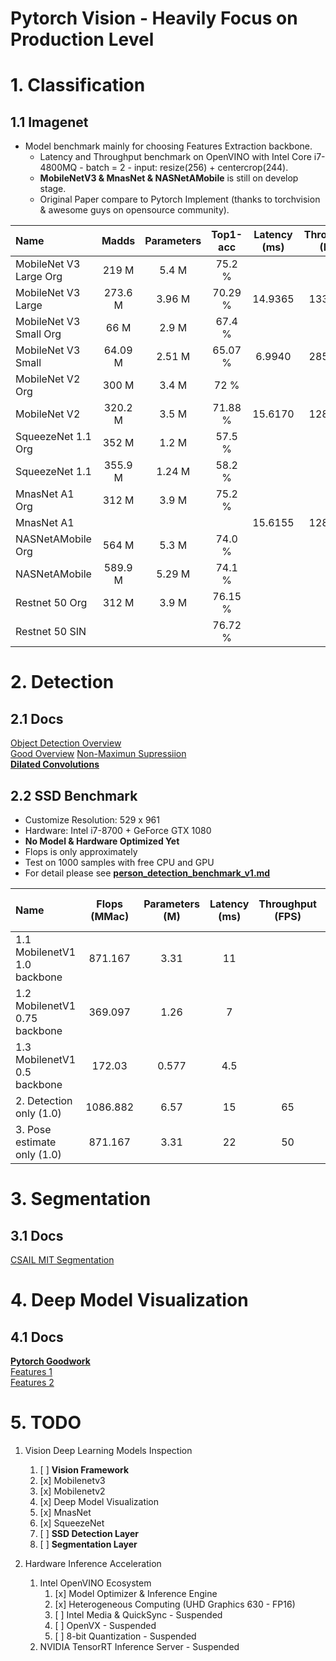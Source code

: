 # Pytorch Vision - Heavily Focus on Production Level  

# 1. Classification
## 1.1 Imagenet
- Model benchmark mainly for choosing Features Extraction backbone.  
  - Latency and Throughput benchmark on OpenVINO with Intel Core i7-4800MQ - batch = 2  - input: resize(256) + centercrop(244).
  - **MobileNetV3 & MnasNet & NASNetAMobile** is still on develop stage.  
  - Original Paper compare to Pytorch Implement (thanks to torchvision & awesome guys on opensource community).

|          Name          |   Madds   |  Parameters  |   Top1-acc   | Latency (ms) | Throughput (FPS) |
| :--------------------- | :------:  | :----------: | :----------: | :----------: | :--------------: |
| MobileNet V3 Large Org | 219   M   | 5.4  M       | 75.2   %     |              |                  |
| MobileNet V3 Large     | 273.6 M   | 3.96 M       | 70.29  %     | 14.9365      | 133.9002         |
| MobileNet V3 Small Org | 66    M   | 2.9  M       | 67.4   %     |              |                  |  
| MobileNet V3 Small     | 64.09 M   | 2.51 M       | 65.07  %     | 6.9940       | 285.9594         |
| MobileNet V2 Org       | 300   M   | 3.4  M       | 72     %     |              |                  |  
| MobileNet V2           | 320.2 M   | 3.5  M       | 71.88  %     | 15.6170      | 128.0656         |
| SqueezeNet 1.1 Org     | 352   M   | 1.2  M       | 57.5   %     |              |                  |  
| SqueezeNet 1.1         | 355.9 M   | 1.24 M       | 58.2   %     |              |                  |
| MnasNet A1 Org         | 312   M   | 3.9  M       | 75.2   %     |              |                  |  
| MnasNet A1             |           |              |              | 15.6155      | 128.0779         |
| NASNetAMobile Org      | 564   M   | 5.3  M       | 74.0   %     |              |                  |  
| NASNetAMobile          | 589.9 M   | 5.29 M       | 74.1   %     |              |                  |
| Restnet 50 Org         | 312   M   | 3.9  M       | 76.15  %     |              |                  |  
| Restnet 50 SIN         |           |              | 76.72  %     |              |                  |

# 2. Detection
## 2.1 Docs
[Object Detection Overview](https://machinethink.net/blog/object-detection/)  
[Good Overview](https://cv-tricks.com/object-detection/faster-r-cnn-yolo-ssd/)
[Non-Maximun Supressiion](https://www.pyimagesearch.com/2014/11/17/non-maximum-suppression-object-detection-python/)    
**[Dilated Convolutions](https://www.inference.vc/dilated-convolutions-and-kronecker-factorisation/)**   

## 2.2 SSD Benchmark
- Customize Resolution: 529 x 961  
- Hardware: Intel i7-8700 + GeForce GTX 1080
- **No Model & Hardware Optimized Yet**  
- Flops is only approximately
- Test on 1000 samples with free CPU and GPU
- For detail please see **[person_detection_benchmark_v1.md](data/benchmark/person_detection_benchmark_v1.md)**

|             Name              |  Flops (MMac) |  Parameters (M)  | Latency (ms) | Throughput (FPS) | GPU Load (%) | GPU Mem (MB) |
| :---------------------------- | :----------:  | :--------------: | :----------: | :--------------: | :----------: | :----------: |
| 1.1 MobilenetV1 1.0 backbone  | 871.167       | 3.31             | 11           |                  | 100          | 695          |
| 1.2 MobilenetV1 0.75 backbone | 369.097       | 1.26             | 7            |                  | 100          | 629          |
| 1.3 MobilenetV1 0.5 backbone  | 172.03        | 0.577            | 4.5          |                  | 100          | 599          |
| 2. Detection only (1.0)       | 1086.882      | 6.57             | 15           | 65               | 100          | 713          |
| 3. Pose estimate only (1.0)   | 871.167       | 3.31             | 22           | 50               | 50 ???       | 697          |

# 3. Segmentation
## 3.1 Docs
[CSAIL MIT Segmentation](https://github.com/CSAILVision/semantic-segmentation-pytorch)  

# 4. Deep Model Visualization
## 4.1 Docs
**[Pytorch Goodwork](https://github.com/utkuozbulak/pytorch-cnn-visualizations)**  
[Features 1](https://nbviewer.jupyter.org/github/anhquan0412/animation-classification/blob/master/convolutional-feature-visualization.ipynb)  
[Features 2](https://towardsdatascience.com/how-to-visualize-convolutional-features-in-40-lines-of-code-70b7d87b0030)    

# 5. TODO
1. Vision Deep Learning Models Inspection
    1. [ ] **Vision Framework**  
    2. [x] Mobilenetv3
    3. [x] Mobilenetv2
    4. [x] Deep Model Visualization
    5. [x] MnasNet  
    6. [x] SqueezeNet  
    7. [ ] **SSD Detection Layer**
    8. [ ] **Segmentation Layer**

2. Hardware Inference Acceleration
    1. Intel OpenVINO Ecosystem
        1. [x] Model Optimizer & Inference Engine
        2. [x] Heterogeneous Computing (UHD Graphics 630 - FP16)
        3. [ ] Intel Media & QuickSync - Suspended
        4. [ ] OpenVX - Suspended
        5. [ ] 8-bit Quantization - Suspended
    2. NVIDIA TensorRT Inference Server - Suspended
